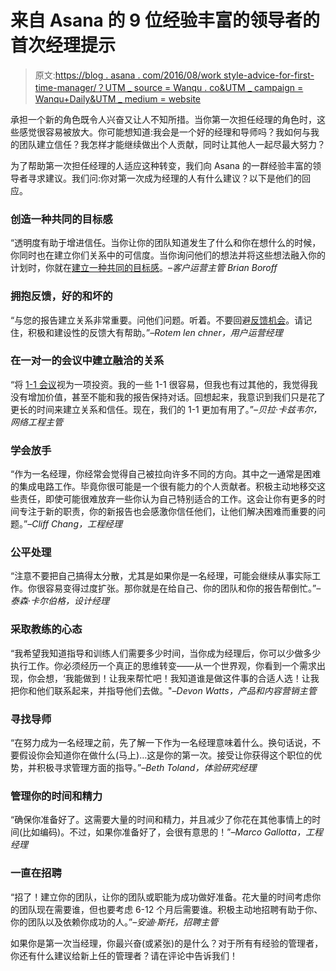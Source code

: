 # 来自 Asana 的 9 位经验丰富的领导者的首次经理提示

> 原文:[https://blog . asana . com/2016/08/work style-advice-for-first-time-manager/？UTM _ source = Wanqu . co&UTM _ campaign = Wanqu+Daily&UTM _ medium = website](https://blog.asana.com/2016/08/workstyle-advice-for-first-time-manager/?utm_source=wanqu.co&utm_campaign=Wanqu+Daily&utm_medium=website)

承担一个新的角色既令人兴奋又让人不知所措。当你第一次担任经理的角色时，这些感觉很容易被放大。你可能想知道:我会是一个好的经理和导师吗？我如何与我的团队建立信任？我怎样才能继续做出个人贡献，同时让其他人一起尽最大努力？

为了帮助第一次担任经理的人适应这种转变，我们向 Asana 的一群经验丰富的领导者寻求建议。我们问:你对第一次成为经理的人有什么建议？以下是他们的回应。

### 创造一种共同的目标感

“透明度有助于增进信任。当你让你的团队知道发生了什么和你在想什么的时候，你同时也在建立你们关系中的可信度。当你询问他们的想法并将这些想法融入你的计划时，你就在[建立一种共同的目标感](https://wavelength.asana.com/workstyle-the-process-and-math-behind-prioritization/)。–*客户运营主管 Brian Boroff*

### 拥抱反馈，好的和坏的

“与您的报告建立关系非常重要。问他们问题。听着。不要回避[反馈机会](https://wavelength.asana.com/workstyle-effective-feedback/)。请记住，积极和建设性的反馈大有帮助。”*–Rotem len chner，用户运营经理*

### 在一对一的会议中建立融洽的关系

“将 [1-1 会议](https://wavelength.asana.com/workstyle-what-is-a-1-1/)视为一项投资。我的一些 1-1 很容易，但我也有过其他的，我觉得我没有增加价值，甚至不能和我的报告保持对话。回想起来，我意识到我们只是花了更长的时间来建立关系和信任。现在，我们的 1-1 更加有用了。”*–贝拉·卡兹韦尔，网络工程主管*

### 学会放手

“作为一名经理，你经常会觉得自己被拉向许多不同的方向。其中之一通常是困难的集成电路工作。毕竟你很可能是一个很有能力的个人贡献者。积极主动地移交这些责任，即使可能很难放弃一些你认为自己特别适合的工作。这会让你有更多的时间专注于新的职责，你的新报告也会感激你信任他们，让他们解决困难而重要的问题。”*–Cliff Chang，工程经理*

### 公平处理

“注意不要把自己搞得太分散，尤其是如果你是一名经理，可能会继续从事实际工作。你很容易变得过度扩张。那你就是在给自己、你的团队和你的报告帮倒忙。”*–泰森·卡尔伯格，设计经理*

### 采取教练的心态

“我希望我知道指导和训练人们需要多少时间，当你成为经理后，你可以少做多少执行工作。你必须经历一个真正的思维转变——从一个世界观，你看到一个需求出现，你会想，‘我能做到！让我来帮忙吧！我知道谁是做这件事的合适人选！让我把你和他们联系起来，并指导他们去做。"*–Devon Watts，产品和内容营销主管*

### 寻找导师

“在努力成为一名经理之前，先了解一下作为一名经理意味着什么。换句话说，不要假设你会知道你在做什么(马上)…这是你的第一次。接受让你获得这个职位的优势，并积极寻求管理方面的指导。”*–Beth Toland，体验研究经理*

### 管理你的时间和精力

“确保你准备好了。这需要大量的时间和精力，并且减少了你花在其他事情上的时间(比如编码)。不过，如果你准备好了，会很有意思的！”*–Marco Gallotta，工程经理*

### 一直在招聘

“招了！建立你的团队，让你的团队或职能为成功做好准备。花大量的时间考虑你的团队现在需要谁，但也要考虑 6-12 个月后需要谁。积极主动地招聘有助于你、你的团队以及依赖你成功的人。”*–安迪·斯托，招聘主管*

如果你是第一次当经理，你最兴奋(或紧张)的是什么？对于所有有经验的管理者，你还有什么建议给新上任的管理者？请在评论中告诉我们！